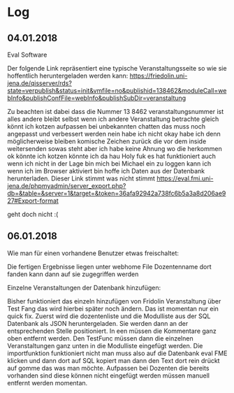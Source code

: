 # Log

## 04.01.2018

Eval Software

Der folgende Link repräsentiert eine typische Veranstaltungsseite so wie sie hoffentlich heruntergeladen werden kann: 
https://friedolin.uni-jena.de/qisserver/rds?state=verpublish&status=init&vmfile=no&publishid=138462&moduleCall=webInfo&publishConfFile=webInfo&publishSubDir=veranstaltung 

Zu beachten ist dabei dass die Nummer 13 8462 veranstaltungsnummer ist alles andere bleibt selbst wenn ich andere Veranstaltung betrachte gleich könnt ich kotzen aufpassen bei unbekannten chatten das muss noch angepasst und verbessert werden nein habe ich nicht okay habe ich denn möglicherweise bleiben komische Zeichen zurück die vor dem inside weitersenden sowas steht aber ich habe keine Ahnung wo die herkommen ok könnte ich kotzen könnte ich da hau 
Holy fuk es hat funktioniert auch wenn ich nicht in der Lage bin mich bei Michael ein zu loggen kann ich wenn ich im Browser aktiviert bin hoffe ich Daten aus der Datenbank herunterladen. 
Dieser Link stimmt was nicht stimmt
https://eval.fmi.uni-jena.de/phpmyadmin/server_export.php?db=&table=&server=1&target=&token=36afa92942a738fc6b5a3a8d206ae927#Export-format

geht doch nicht :(

## 06.01.2018

Wie man für einen vorhandene Benutzer etwas freischaltet: 

Die fertigen Ergebnisse liegen unter webhome File Dozentenname dort fanden kann dann auf sie zugegriffen werden 

Einzelne Veranstaltungen der Datenbank hinzufügen: 

Bisher funktioniert das einzeln hinzufügen von Fridolin Veranstaltung über Test Fang das wird hierbei später noch ändern. 
Das ist momentan nur ein quick fix. Zuerst wird die dozentenliste und die Modulliste aus der SQL Datenbank als JSON heruntergeladen. Sie werden dann an der entsprechenden Stelle positioniert. In een müssen die Kommentare ganz oben entfernt werden. Den TestFunc müssen dann die einzelnen Veranstaltungen ganz unten in die Modulliste eingefügt werden.  Die importfunktion funktioniert nicht man muss also auf die Datenbank eval FME klicken und dann dort auf SQL kopiert man dann den Text dort rein drückt auf gomme das was man möchte. Aufpassen bei Dozenten die bereits vorhanden sind diese können nicht eingefügt werden müssen manuell entfernt werden momentan.